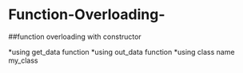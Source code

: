 # Function-Overloading-

##function overloading with constructor


 *using get_data function 
 *using out_data function 
 *using class name my_class 

